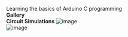 Learning the basics of Arduino C programming
<br/>
**Gallery**
<br/>
**Circuit Simulations**
![image](https://github.com/srivaishnavix/Arduino-C-Basics/assets/73235170/b0dab91b-dbab-44fa-bec5-48c2a3a77b84)
<br/>
![image](https://github.com/srivaishnavix/Arduino-C-Basics/assets/73235170/077a7031-2db0-4ad0-9df4-98f6f6e898c0)


